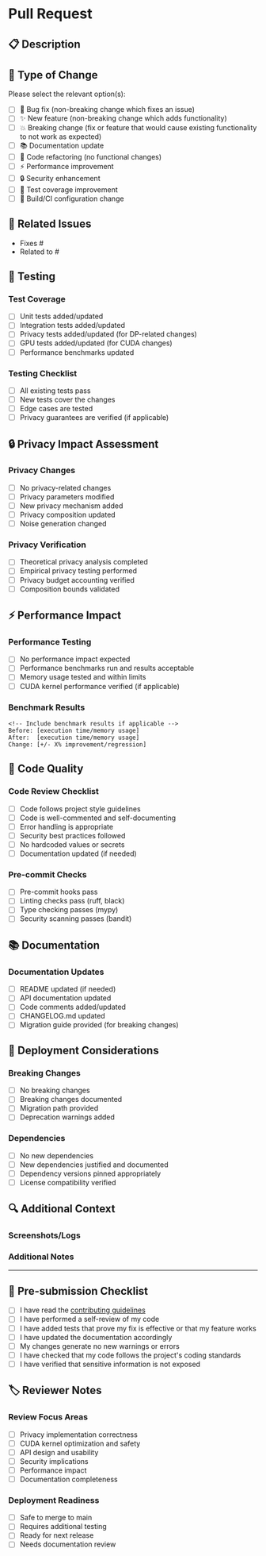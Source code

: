 # Pull Request

## 📋 Description

<!-- Provide a clear and concise description of the changes -->

## 🎯 Type of Change

Please select the relevant option(s):

- [ ] 🐛 Bug fix (non-breaking change which fixes an issue)
- [ ] ✨ New feature (non-breaking change which adds functionality)
- [ ] 💥 Breaking change (fix or feature that would cause existing functionality to not work as expected)
- [ ] 📚 Documentation update
- [ ] 🧹 Code refactoring (no functional changes)
- [ ] ⚡ Performance improvement
- [ ] 🔒 Security enhancement
- [ ] 🧪 Test coverage improvement
- [ ] 🔧 Build/CI configuration change

## 🔗 Related Issues

<!-- Link to related issues using "Fixes #123" or "Closes #123" -->
- Fixes #
- Related to #

## 🧪 Testing

### Test Coverage
- [ ] Unit tests added/updated
- [ ] Integration tests added/updated
- [ ] Privacy tests added/updated (for DP-related changes)
- [ ] GPU tests added/updated (for CUDA changes)
- [ ] Performance benchmarks updated

### Testing Checklist
- [ ] All existing tests pass
- [ ] New tests cover the changes
- [ ] Edge cases are tested
- [ ] Privacy guarantees are verified (if applicable)

## 🔒 Privacy Impact Assessment

<!-- Required for changes affecting differential privacy mechanisms -->

### Privacy Changes
- [ ] No privacy-related changes
- [ ] Privacy parameters modified
- [ ] New privacy mechanism added
- [ ] Privacy composition updated
- [ ] Noise generation changed

### Privacy Verification
- [ ] Theoretical privacy analysis completed
- [ ] Empirical privacy testing performed
- [ ] Privacy budget accounting verified
- [ ] Composition bounds validated

## ⚡ Performance Impact

### Performance Testing
- [ ] No performance impact expected
- [ ] Performance benchmarks run and results acceptable
- [ ] Memory usage tested and within limits
- [ ] CUDA kernel performance verified (if applicable)

### Benchmark Results
```
<!-- Include benchmark results if applicable -->
Before: [execution time/memory usage]
After:  [execution time/memory usage]
Change: [+/- X% improvement/regression]
```

## 🔧 Code Quality

### Code Review Checklist
- [ ] Code follows project style guidelines
- [ ] Code is well-commented and self-documenting
- [ ] Error handling is appropriate
- [ ] Security best practices followed
- [ ] No hardcoded values or secrets
- [ ] Documentation updated (if needed)

### Pre-commit Checks
- [ ] Pre-commit hooks pass
- [ ] Linting checks pass (ruff, black)
- [ ] Type checking passes (mypy)
- [ ] Security scanning passes (bandit)

## 📚 Documentation

### Documentation Updates
- [ ] README updated (if needed)
- [ ] API documentation updated
- [ ] Code comments added/updated
- [ ] CHANGELOG.md updated
- [ ] Migration guide provided (for breaking changes)

## 🚀 Deployment Considerations

### Breaking Changes
- [ ] No breaking changes
- [ ] Breaking changes documented
- [ ] Migration path provided
- [ ] Deprecation warnings added

### Dependencies
- [ ] No new dependencies
- [ ] New dependencies justified and documented
- [ ] Dependency versions pinned appropriately
- [ ] License compatibility verified

## 🔍 Additional Context

<!-- Add any other context, screenshots, or information that would be helpful for reviewers -->

### Screenshots/Logs
<!-- If applicable, add screenshots or log outputs -->

### Additional Notes
<!-- Any additional information that reviewers should know -->

---

## 🚦 Pre-submission Checklist

<!-- Check all that apply before submitting -->

- [ ] I have read the [contributing guidelines](CONTRIBUTING.md)
- [ ] I have performed a self-review of my code
- [ ] I have added tests that prove my fix is effective or that my feature works
- [ ] I have updated the documentation accordingly
- [ ] My changes generate no new warnings or errors
- [ ] I have checked that my code follows the project's coding standards
- [ ] I have verified that sensitive information is not exposed

## 🏷️ Reviewer Notes

<!-- For maintainers: Add any specific review instructions or focus areas -->

### Review Focus Areas
- [ ] Privacy implementation correctness
- [ ] CUDA kernel optimization and safety
- [ ] API design and usability
- [ ] Security implications
- [ ] Performance impact
- [ ] Documentation completeness

### Deployment Readiness
- [ ] Safe to merge to main
- [ ] Requires additional testing
- [ ] Ready for next release
- [ ] Needs documentation review